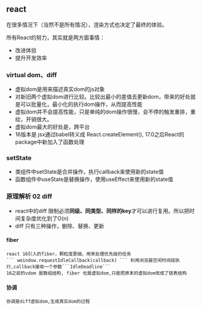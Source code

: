 ## react
在很多情况下（当然不是所有情况），渲染方式也决定了最终的体验。

所有React的努力，其实就是两方面事情：

- 改进体验
- 提升开发效率

### virtual dom、diff 
  * 虚拟dom是用来描述真实dom的js对象
  * 对新旧两个虚拟dom进行比较。比较出最小的差值去更新dom，带来的好处就是可以批量化，最小化的执行dom操作，从而提高性能
  * 虚拟dom并不会提高性能，只是单纯的dom操作很慢，会不停的触发重排，重绘，开销很大。
  * 虚拟dom最大的好处是，跨平台
  * 16版本是 jsx通过babel转义成 React.createElement(), 17.0之后React的package中新加入了函数处理

### setState
  * 类组件中setState是合并操作，执行callback来使用新的state值
  * 函数组件中useState是替换操作，使用useEffect来使用新的state值

### 原理解析 02 diff 
  * react中的diff 限制必须**同级、同类型、同样的key**才可以进行复用。所以把时间复杂度优化到了O(n)
  * diff 只有三种操作，删除、替换、更新
  #### fiber
    react 16引入的fiber，颗粒度更细，用来处理优先级的任务
    ``` weindow.requestIdleCallback(callback) ``` 利用浏览器空闲时间段执行,callback接收一个参数```IdleDeadline```
    16之前的vdom 是数组结构, fiber 也是虚拟dom,只是把原本的虚拟dom改成了链表结构
  #### 协调
    协调是diff虚拟dom,生成真实dom的过程